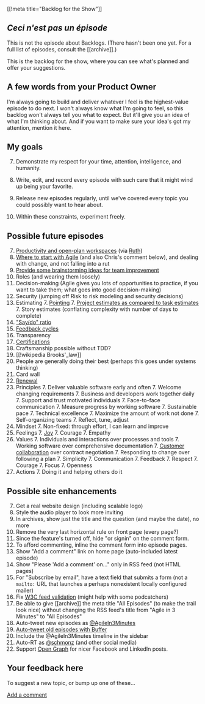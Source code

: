 [[!meta title="Backlog for the Show"]]

## _Ceci n'est pas un épisode_

This is not the episode about Backlogs. (There hasn't been one yet.
For a full list of episodes, consult the [[archive]].)

This is the backlog for the show, where you can see what's planned
and offer your suggestions.

## A few words from your Product Owner

I'm always going to build and deliver whatever I feel is the
highest-value episode to do next. I won't always know what I'm going
to feel, so this backlog won't always tell you what to expect. But
it'll give you an idea of what I'm thinking about. And if you want
to make sure your idea's got my attention, mention it here.

## My goals

7. Demonstrate my respect for your time, attention, intelligence,
   and humanity.

7. Write, edit, and record every episode with such care that it
   might wind up being your favorite.

7. Release new episodes regularly, until we've covered every topic
   you could possibly want to hear about.

7. Within these constraints, experiment freely.

## Possible future episodes

7. [Productivity and open-plan workspaces](https://twitter.com/cory_foy/status/814853264936235012) (via [Ruth](https://twitter.com/ruthmalan/status/814853988248092678))
7. [Where to start with Agile](https://twitter.com/CinderellaManJJ/status/710150242054893568) (and also Chris's comment below), and dealing with change, and not falling into a rut
7. [Provide some brainstorming ideas for team improvement](https://twitter.com/wwake/status/628615662840246273)
7. Roles (and wearing them loosely)
7. Decision-making (Agile gives you lots of opportunities to practice,
   if you want to take them; what goes into good decision-making)
7. Security (jumping off Risk to risk modeling and security decisions)
7. Estimating
    7. [Pointing](https://twitter.com/_swanson/status/594141675695419392)
    7. [Project estimates as compared to task estimates](http://twitter.com/macterry/status/594142465591889922)
    7. Story estimates (conflating complexity with number of days
       to complete)
7. ["Say/do" ratio](https://twitter.com/_swanson/status/594141675695419392)
7. [Feedback cycles](http://twitter.com/Snibble/status/594314526004105216)
7. Transparency
7. [Certifications](https://twitter.com/mattbarcomb/status/595397392779845635)
7. Craftsmanship possible without TDD?
7. [[!wikipedia Brooks'_law]]
7. People are generally doing their best (perhaps this goes under
   systems thinking)
7. Card wall
7. [Renewal](https://twitter.com/agilecoffee/status/662016807583154176)
7. Principles
    7. Deliver valuable software early and often
    7. Welcome changing requirements
    7. Business and developers work together daily
    7. Support and trust motivated individuals
    7. Face-to-face communication
    7. Measure progress by working software
    7. Sustainable pace
    7. Technical excellence
    7. Maximize the amount of work not done
    7. Self-organizing teams
    7. Reflect, tune, adjust
7. Mindset
    7. Non-fixed: through effort, I can learn and improve
7. Feelings
    7. [Joy](https://twitter.com/GeePawHill/status/602874705910050816)
    7. Courage
    7. Empathy
7. Values
    7. Individuals and interactions over processes and tools
    7. Working software over comprehensive documentation
    7. [Customer
       collaboration](https://plus.google.com/u/0/116661768868479920029/posts/8GdfFg3BLyp)
       over contract negotiation
    7. Responding to change over following a plan
    7. Simplicity
    7. Communication
    7. Feedback
    7. Respect
    7. Courage
    7. Focus
    7. Openness
7. Actions
    7. Doing it and helping others do it

## Possible site enhancements

7. Get a real website design (including scalable logo)
7. Style the audio player to look more inviting
7. In archives, show just the title and the question (and maybe the
   date), no more
7. Remove the very last horizontal rule on front page (every page?)
7. Since the feature's turned off, hide "or signin" on the comment form.
7. To afford commenting, inline the comment form into episode pages.
7. Show "Add a comment" link on home page (auto-included latest episode)
7. Show "Please 'Add a comment' on..." only in RSS feed (not HTML pages)
7. For "Subscribe by email", have a text field that submits a form
   (not a `mailto:` URL that launches a perhaps nonexistent locally
   configured mailer)
7. Fix [W3C feed validation](https://validator.w3.org/feed/check.cgi?url=https%3A%2F%2Fagilein3minut.es%2Findex.rss) (might help with some podcatchers)
7. Be able to give [[archive]] the meta title "All Episodes" (to
   make the trail look nice) without changing the RSS feed's title
   from "Agile in 3 Minutes" to "All Episodes"
7. Auto-tweet new episodes as [@AgileIn3Minutes](https://twitter.com/AgileIn3Minutes)
7. [Auto-tweet old episodes with Buffer](https://twitter.com/timothep/status/673006652799492096)
7. Include the @AgileIn3Minutes timeline in the sidebar
7. Auto-RT as [@schmonz](https://twitter.com/schmonz) (and other social media)
7. Support [Open Graph](https://developers.facebook.com/docs/opengraph/music) for nicer Facebook and LinkedIn posts.

## Your feedback here

To suggest a new topic, or bump up one of these...

[Add a comment](https://agilein3minut.es/cgi/ikiwiki?do=comment&page=backlog)
